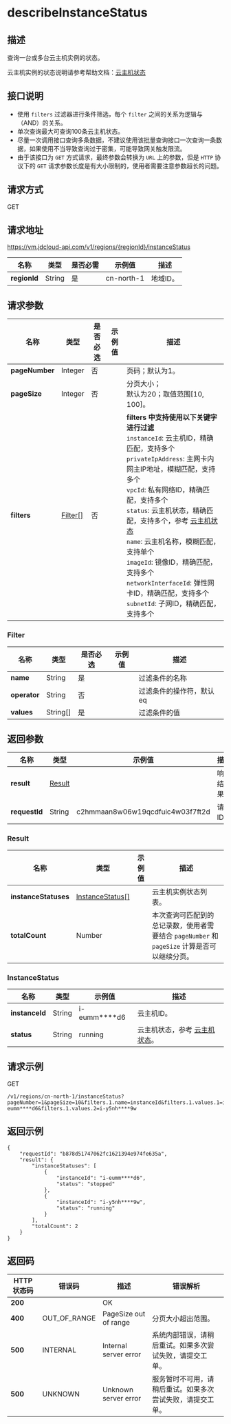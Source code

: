 # describeInstanceStatus


## 描述

查询一台或多台云主机实例的状态。

云主机实例的状态说明请参考帮助文档：[云主机状态](https://docs.jdcloud.com/cn/virtual-machines/api/vm_status)

## 接口说明
- 使用 `filters` 过滤器进行条件筛选，每个 `filter` 之间的关系为逻辑与（AND）的关系。
- 单次查询最大可查询100条云主机状态。
- 尽量一次调用接口查询多条数据，不建议使用该批量查询接口一次查询一条数据，如果使用不当导致查询过于密集，可能导致网关触发限流。
- 由于该接口为 `GET` 方式请求，最终参数会转换为 `URL` 上的参数，但是 `HTTP` 协议下的 `GET` 请求参数长度是有大小限制的，使用者需要注意参数超长的问题。


## 请求方式
GET

## 请求地址
https://vm.jdcloud-api.com/v1/regions/{regionId}/instanceStatus

|名称|类型|是否必需|示例值|描述|
|---|---|---|---|---|
|**regionId**|String|是|cn-north-1|地域ID。|

## 请求参数
|名称|类型|是否必选|示例值|描述|
|---|---|---|---|---|
|**pageNumber**|Integer|否| |页码；默认为1。|
|**pageSize**|Integer|否| |分页大小；<br>默认为20；取值范围[10, 100]。|
|**filters**|[Filter[]](#filter)|否| |<b>filters 中支持使用以下关键字进行过滤</b><br>`instanceId`: 云主机ID，精确匹配，支持多个<br>`privateIpAddress`: 主网卡内网主IP地址，模糊匹配，支持多个<br>`vpcId`: 私有网络ID，精确匹配，支持多个<br>`status`: 云主机状态，精确匹配，支持多个，参考 [云主机状态](https://docs.jdcloud.com/virtual-machines/api/vm_status)<br>`name`: 云主机名称，模糊匹配，支持单个<br>`imageId`: 镜像ID，精确匹配，支持多个<br>`networkInterfaceId`: 弹性网卡ID，精确匹配，支持多个<br>`subnetId`: 子网ID，精确匹配，支持多个<br>|

### <div id="Filter">Filter</div>
|名称|类型|是否必选|示例值|描述|
|---|---|---|---|---|
|**name**|String|是| |过滤条件的名称|
|**operator**|String|否| |过滤条件的操作符，默认eq|
|**values**|String[]|是| |过滤条件的值|

## 返回参数
|名称|类型|示例值|描述|
|---|---|---|---|
|**result**|[Result](#result)| |响应结果。|
|**requestId**|String|c2hmmaan8w06w19qcdfuic4w03f7ft2d|请求ID。|

### <div id="Result">Result</div>
|名称|类型|示例值|描述|
|---|---|---|---|
|**instanceStatuses**|[InstanceStatus[]](#instancestatus)| |云主机实例状态列表。|
|**totalCount**|Number| |本次查询可匹配到的总记录数，使用者需要结合 `pageNumber` 和 `pageSize` 计算是否可以继续分页。|
### <div id="InstanceStatus">InstanceStatus</div>
|名称|类型|示例值|描述|
|---|---|---|---|
|**instanceId**|String|i-eumm****d6|云主机ID。|
|**status**|String|running|云主机状态，参考 [云主机状态](https://docs.jdcloud.com/virtual-machines/api/vm_status)。|


## 请求示例
GET

```
/v1/regions/cn-north-1/instanceStatus?pageNumber=1&pageSize=10&filters.1.name=instanceId&filters.1.values.1=i-eumm****d6&filters.1.values.2=i-y5nh****9w
```



## 返回示例
```
{
    "requestId": "b878d51747062fc1621394e974fe635a", 
    "result": {
        "instanceStatuses": [
            {
                "instanceId": "i-eumm****d6", 
                "status": "stopped"
            }, 
            {
                "instanceId": "i-y5nh****9w", 
                "status": "running"
            }
        ], 
        "totalCount": 2
    }
}
```

## 返回码
|HTTP状态码|错误码|描述|错误解析|
|---|---|---|---|
|**200**||OK||
|**400**|OUT_OF_RANGE|PageSize out of range|分页大小超出范围。|
|**500**|INTERNAL|Internal server error|系统内部错误，请稍后重试。如果多次尝试失败，请提交工单。|
|**500**|UNKNOWN|Unknown server error|服务暂时不可用，请稍后重试。如果多次尝试失败，请提交工单。|
